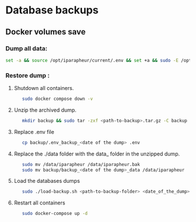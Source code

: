 # Database backups

## Docker volumes save

### Dump all data:

```bash
set -a && source /opt/iparapheur/current/.env && set +a && sudo -E /opt/iparapheur/dist/backup.sh
```

### Restore dump :

1. Shutdown all containers.
   ```bash
      sudo docker compose down -v
   ```
2. Unzip the archived dump.
   ```bash
      mkdir backup && sudo tar -zxf <path-to-backup>.tar.gz -C backup
   ```

3. Replace .env file
   ```bash
      cp backup/.env_backup_<date of the dump> .env
   ```

4. Replace the ./data folder with the data_<date of the dump> folder in the unzipped dump.
   ```bash
      sudo mv /data/iparapheur /data/iparapheur.bak 
      sudo mv backup/backup_<date of the dump>_data /data/iparapheur
   ```

5. Load the databases dumps

   ```bash
      sudo ./load-backup.sh <path-to-backup-folder> <date_of_the_dump>
   ```

6. Restart all containers
   ```bash
      sudo docker-compose up -d
   ```
